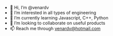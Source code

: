 - 👋 Hi, I’m @venardv
- 👀 I’m interested in all types of engineering
- 🌱 I’m currently learning Javascript, C++, Python
- 💞️ I’m looking to collaborate on useful products
- 📫 Reach me through venardv@hotmail.com

<!---
venardv/venardv is a ✨ special ✨ repository because its `README.md` (this file) appears on your GitHub profile.
You can click the Preview link to take a look at your changes.
--->
